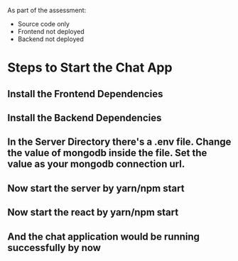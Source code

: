 As part of the assessment:

- Source code only
- Frontend not deployed
- Backend not deployed

# Steps to Start the Chat App

## Install the Frontend Dependencies

## Install the Backend Dependencies

## In the Server Directory there's a .env file. Change the value of mongodb inside the file. Set the value as your mongodb connection url.

## Now start the server by yarn/npm start

## Now start the react by yarn/npm start

## And the chat application would be running successfully by now
